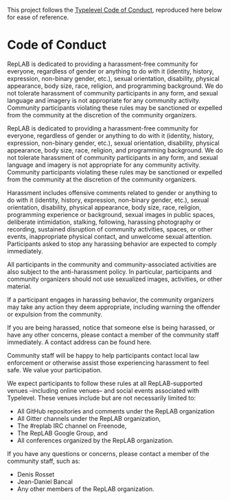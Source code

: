 This project follows the [Typelevel Code of Conduct](https://typelevel.org/conduct.html), reproduced here below for ease of reference.


# Code of Conduct

RepLAB is dedicated to providing a harassment-free community for everyone, regardless of gender or anything to do with it (identity, history, expression, non-binary gender, etc.), sexual orientation, disability, physical appearance, body size, race, religion, and programming background. We do not tolerate harassment of community participants in any form, and sexual language and imagery is not appropriate for any community activity. Community participants violating these rules may be sanctioned or expelled from the community at the discretion of the community organizers.

RepLAB is dedicated to providing a harassment-free community for everyone, regardless of gender or anything to do with it (identity, history, expression, non-binary gender, etc.), sexual orientation, disability, physical appearance, body size, race, religion, and programming background. We do not tolerate harassment of community participants in any form, and sexual language and imagery is not appropriate for any community activity. Community participants violating these rules may be sanctioned or expelled from the community at the discretion of the community organizers.

Harassment includes offensive comments related to gender or anything to do with it (identity, history, expression, non-binary gender, etc.), sexual orientation, disability, physical appearance, body size, race, religion, programming experience or background, sexual images in public spaces, deliberate intimidation, stalking, following, harassing photography or recording, sustained disruption of community activities, spaces, or other events, inappropriate physical contact, and unwelcome sexual attention. Participants asked to stop any harassing behavior are expected to comply immediately.

All participants in the community and community-associated activities are also subject to the anti-harassment policy. In particular, participants and community organizers should not use sexualized images, activities, or other material.

If a participant engages in harassing behavior, the community organizers may take any action they deem appropriate, including warning the offender or expulsion from the community.

If you are being harassed, notice that someone else is being harassed, or have any other concerns, please contact a member of the community staff immediately. A contact address can be found here.

Community staff will be happy to help participants contact local law enforcement or otherwise assist those experiencing harassment to feel safe. We value your participation.

We expect participants to follow these rules at all RepLAB-supported venues –including online venues– and social events associated with Typelevel. These venues include but are not necessarily limited to:

   - All GitHub repositories and comments under the RepLAB organization
   - All Gitter channels under the RepLAB organization,
   - The #replab IRC channel on Freenode,
   - The RepLAB Google Group, and
   - All conferences organized by the RepLAB organization.

If you have any questions or concerns, please contact a member of the community staff, such as:

   - Denis Rosset
   - Jean-Daniel Bancal
   - Any other members of the RepLAB organization.
